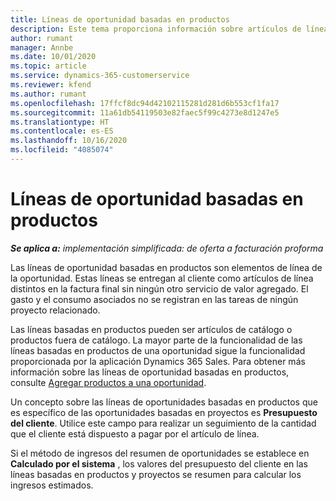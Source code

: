```yaml
---
title: Líneas de oportunidad basadas en productos
description: Este tema proporciona información sobre artículos de líneas de oportunidades basadas en proyectos en Project Operations.
author: rumant
manager: Annbe
ms.date: 10/01/2020
ms.topic: article
ms.service: dynamics-365-customerservice
ms.reviewer: kfend
ms.author: rumant
ms.openlocfilehash: 17ffcf8dc94d42102115281d281d6b553cf1fa17
ms.sourcegitcommit: 11a61db54119503e82faec5f99c4273e8d1247e5
ms.translationtype: HT
ms.contentlocale: es-ES
ms.lasthandoff: 10/16/2020
ms.locfileid: "4085074"
---
```

# <a name="product-based-opportunity-lines"></a>Líneas de oportunidad basadas en productos

_**Se aplica a:** implementación simplificada: de oferta a facturación proforma_

Las líneas de oportunidad basadas en productos son elementos de línea de la oportunidad. Estas líneas se entregan al cliente como artículos de línea distintos en la factura final sin ningún otro servicio de valor agregado. El gasto y el consumo asociados no se registran en las tareas de ningún proyecto relacionado.

Las líneas basadas en productos pueden ser artículos de catálogo o productos fuera de catálogo. La mayor parte de la funcionalidad de las líneas basadas en productos de una oportunidad sigue la funcionalidad proporcionada por la aplicación Dynamics 365 Sales. Para obtener más información sobre las líneas de oportunidad basadas en productos, consulte [Agregar productos a una oportunidad](https://docs.microsoft.com/dynamics365/sales-enterprise/add-products-opportunity).

Un concepto sobre las líneas de oportunidades basadas en productos que es específico de las oportunidades basadas en proyectos es **Presupuesto del cliente**. Utilice este campo para realizar un seguimiento de la cantidad que el cliente está dispuesto a pagar por el artículo de línea.

Si el método de ingresos del resumen de oportunidades se establece en **Calculado por el sistema** , los valores del presupuesto del cliente en las líneas basadas en productos y proyectos se resumen para calcular los ingresos estimados.
